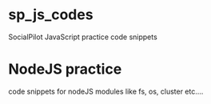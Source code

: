 # sp_js_codes

SocialPilot JavaScript practice code snippets

# NodeJS practice

code snippets for nodeJS modules like fs, os, cluster etc....